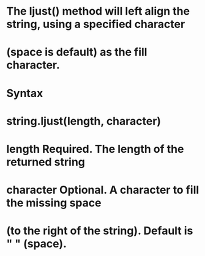 # The ljust() method will left align the string, using a specified character 
# (space is default) as the fill character.


 
# Syntax
# string.ljust(length, character)
# length	Required. The length of the returned string
# character	Optional. A character to fill the missing space
#  (to the right of the string). Default is " " (space).
